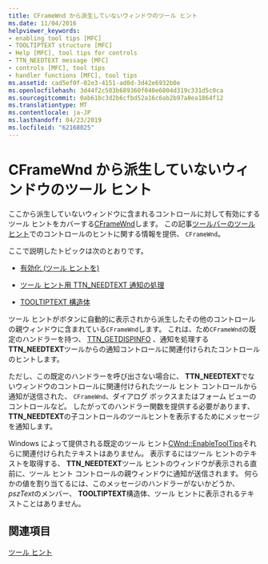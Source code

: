```yaml
---
title: CFrameWnd から派生していないウィンドウのツール ヒント
ms.date: 11/04/2016
helpviewer_keywords:
- enabling tool tips [MFC]
- TOOLTIPTEXT structure [MFC]
- Help [MFC], tool tips for controls
- TTN_NEEDTEXT message [MFC]
- controls [MFC], tool tips
- handler functions [MFC], tool tips
ms.assetid: cad5ef0f-02e3-4151-ad0d-3d42e6932b0e
ms.openlocfilehash: 3d44f2c503b689360f040e6804d319c331d5c0ca
ms.sourcegitcommit: 0ab61bc3d2b6cfbd52a16c6ab2b97a8ea1864f12
ms.translationtype: MT
ms.contentlocale: ja-JP
ms.lasthandoff: 04/23/2019
ms.locfileid: "62168025"
---
```

# <a name="tool-tips-in-windows-not-derived-from-cframewnd"></a>CFrameWnd から派生していないウィンドウのツール ヒント

ここから派生していないウィンドウに含まれるコントロールに対して有効にするツール ヒントをカバーする[CFrameWnd](../mfc/reference/cframewnd-class.md)します。 この記事[ツールバーのツール ヒント](../mfc/toolbar-tool-tips.md)でのコントロールのヒントに関する情報を提供、 `CFrameWnd`。

ここで説明したトピックは次のとおりです。

- [有効化 (ツール ヒントを)](../mfc/enabling-tool-tips.md)

- [ツール ヒント用 TTN_NEEDTEXT 通知の処理](../mfc/handling-ttn-needtext-notification-for-tool-tips.md)

- [TOOLTIPTEXT 構造体](../mfc/tooltiptext-structure.md)

ツール ヒントがボタンに自動的に表示されから派生したその他のコントロールの親ウィンドウに含まれている`CFrameWnd`します。 これは、ため`CFrameWnd`の既定のハンドラーを持つ、 [TTN_GETDISPINFO](/windows/desktop/Controls/ttn-getdispinfo) 、通知を処理する**TTN_NEEDTEXT**ツールからの通知コントロールに関連付けられたコントロールのヒントします。

ただし、この既定のハンドラーを呼び出さない場合に、 **TTN_NEEDTEXT**でないウィンドウのコントロールに関連付けられたツール ヒント コントロールから通知が送信された、 `CFrameWnd`、ダイアログ ボックスまたはフォーム ビューのコントロールなど。 したがってのハンドラー関数を提供する必要があります、 **TTN_NEEDTEXT**の子コントロールのツールヒントを表示するためにメッセージを通知します。

Windows によって提供される既定のツール ヒント[CWnd::EnableToolTips](../mfc/reference/cwnd-class.md#enabletooltips)それらに関連付けられたテキストはありません。 表示するにはツール ヒントのテキストを取得する、 **TTN_NEEDTEXT**ツール ヒントのウィンドウが表示される直前に、ツール ヒント コントロールの親ウィンドウに通知が送信されます。 何らかの値を割り当てるには、このメッセージのハンドラーがないかどうか、 *pszText*のメンバー、 **TOOLTIPTEXT**構造体、ツール ヒントに表示されるテキストことはありません。

## <a name="see-also"></a>関連項目

[ツール ヒント](../mfc/tool-tips.md)
